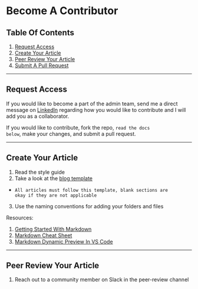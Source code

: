 # Become A Contributor

## Table Of Contents

1. [Request Access](#request-access)
2. [Create Your Article](#create-your-article)
3. [Peer Review Your Article](#peer-review-your-article)
4. [Submit A Pull Request](#submit-a-pull-request)

---

## Request Access

If you would like to become a part of the admin team, send me a direct message on [LinkedIn](https://www.linkedin.com/in/bennettgould12345/) regarding how you would like to contribute and I will add you as a collaborator.

If you would like to contribute, fork the repo, <code>read the docs below</code>, make your changes, and submit a pull request.

---

## Create Your Article

1. Read the style guide
2. Take a look at the [blog template](article-template.md)

- <code>All articles must follow this template, blank sections are okay if they are not applicable</code>

3. Use the naming conventions for adding your folders and files

Resources:

1. [Getting Started With Markdown](https://www.markdownguide.org/getting-started/)
2. [Markdown Cheat Sheet](https://www.markdownguide.org/cheat-sheet/)
3. [Markdown Dynamic Preview In VS Code](https://code.visualstudio.com/docs/languages/markdown)

---

## Peer Review Your Article

1. Reach out to a community member on Slack in the peer-review channel
